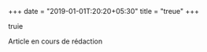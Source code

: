 +++
date = "2019-01-01T:20:20+05:30"
title = "treue"
+++

truie
<!--more-->
Article en cours de rédaction

>
